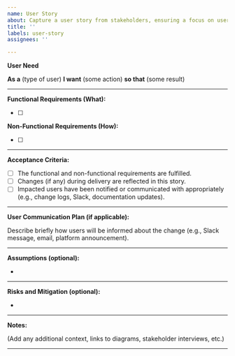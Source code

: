 ```yaml
---
name: User Story
about: Capture a user story from stakeholders, ensuring a focus on user outcomes and clear communication.
title: ''
labels: user-story
assignees: ''

---
```


**User Need**

**As a** (type of user)
**I want** (some action)
**so that** (some result)

---

**Functional Requirements (What):**

- [ ]

**Non-Functional Requirements (How):**

- [ ]

---

**Acceptance Criteria:**

- [ ] The functional and non-functional requirements are fulfilled.
- [ ] Changes (if any) during delivery are reflected in this story.
- [ ] Impacted users have been notified or communicated with appropriately (e.g., change logs, Slack, documentation updates).

---

**User Communication Plan (if applicable):**

Describe briefly how users will be informed about the change (e.g., Slack message, email, platform announcement).

---

**Assumptions (optional):**

- 

---

**Risks and Mitigation (optional):**

- 

---

**Notes:**

(Add any additional context, links to diagrams, stakeholder interviews, etc.)

---

<!-- Field explanations:

As a (type of user): The role that the stakeholder or user plays (developer, project manager, security team, etc.).

I want (some action): The specific action, functionality, or change the user is requesting.

so that (some result): The benefit or reason behind the action.

Functional Requirements: What you are building — feature behaviours or system capabilities.

Non-Functional Requirements: How it should behave — performance, security, reliability, etc.

Acceptance Criteria: Clear, measurable conditions to verify the story is complete and valuable.

User Communication Plan: How users will be made aware of relevant changes or impacts (essential for user trust).

Assumptions: Important assumptions that inform how the story is delivered.

Risks and Mitigation: Risks associated with the story and how they will be handled.

Notes: Any other useful information. 

Tip: Update this story if the scope changes during delivery to maintain clarity for everyone.
-->
